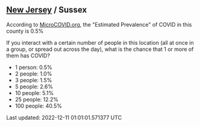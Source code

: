 
## [New Jersey](/united-states/new-jersey) / Sussex

According to [MicroCOVID.org](http://microcovid.org),
the "Estimated Prevalence" of COVID in this county is 0.5%

If you interact with a certain number of people in this location
(all at once in a group, or spread out across the day), what is the chance that
1 or more of them has COVID?

- 1 person: 0.5%
- 2 people: 1.0%
- 3 people: 1.5%
- 5 people: 2.6%
- 10 people: 5.1%
- 25 people: 12.2%
- 100 people: 40.5%

Last updated: 2022-12-11 01:01:01.571377 UTC
